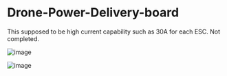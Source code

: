 # Drone-Power-Delivery-board
This supposed to be high current capability such as 30A for each ESC. Not completed.

![image](https://user-images.githubusercontent.com/83834665/117589296-52775c00-b131-11eb-9caa-3cb64f394d1d.png)

![image](https://user-images.githubusercontent.com/83834665/117589312-658a2c00-b131-11eb-92b4-dc0a6acdbcb1.png)
